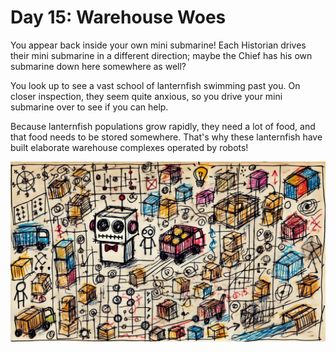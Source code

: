 # Day 15: Warehouse Woes
You appear back inside your own mini submarine! Each Historian drives their mini submarine in a different direction; maybe the Chief has his own submarine down here somewhere as well?

You look up to see a vast school of lanternfish swimming past you. On closer inspection, they seem quite anxious, so you drive your mini submarine over to see if you can help.

Because lanternfish populations grow rapidly, they need a lot of food, and that food needs to be stored somewhere. That's why these lanternfish have built elaborate warehouse complexes operated by robots!

![Scene](./scene.jpg)